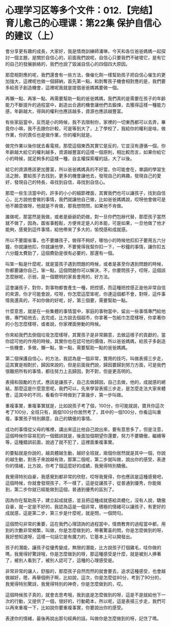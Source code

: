 # 心理学习区等多个文件：012.【完结】育儿愈己的心理课：第22集 保护自信心的建议（上）

會分享更有趣的成長，大家好，我是情商訓練師潘琳，今天和各位爸爸媽媽一起探討一個主題，是關於自信心的，前面我們說呢，自信心只要我們不破壞它，是有它的自己的發展脈絡的，我們也說了毀滅自信心的四個四大原因。

那麼相對應的呢，我們還會有一些方法，像催化劑一樣幫助孩子把自信心催生的更加強大，這裡呢也做一個歸納，首先第一點，和剝奪孩子機會相對應的是，我們要多給孩子創造機會，這裡呢我就是提倡爸爸媽媽要做一個。

再懶一點、再笨一點、再需要幫助一點的爸爸媽媽，我們真的是需要在孩子的年齡能力不斷提升的過程當中，創造出合適的機會讓他們去鍛煉，去獲得這樣一種能力感，年齡越大，得與的權利也應該越多，資源也應該越豐富。

有些家庭當中，反而是小的時候，我不去限制你，家裡的一切東西都可以去弄，畢竟你小嘛，我不去跟你計較，可是等到大了，上了學校了，我給你的權利是啥，做作業，你的責任也是做作業，你的權利就是。

做完作業以後你就去看電視，那麼這個東西其實它是反的，它並沒有遵循一個，你年齡越大給它的權利越多，資源越豐富的這樣一個原則，相比較而言，如果你給它小的時候，就足夠多的這樣一種，自主權探索權的話，大了以後。

給它的資源應該更加豐富，所以爸爸媽媽真的不好當，你可能會在，單調的學習生活之餘，要給孩子去找到，更多的機會讓他去，發現自己的興趣，發現自己的愛好，發現自己的特長，尋找到自信，尋找到自信心。

那麼一些生活當中的，許多的小小的細節裡面，其實我們也可以讓孩子，找到自信心，比方說他會做的事情，我們就讓他自己做，比如爸爸媽媽說，哎呀他會做可是他不願意做呀，他就是不肯做，那我想問問，如果他不肯做。

誰做呢，那當然是我做，或者是爺爺奶奶做，對一旦你們包辦代替，那麼孩子當然就不做了，因為，圖省事輕鬆，方便肯定是人的本能，可是如果，一旦他做了他才能夠，感覺到這件事情，給他帶來了多大的，愉悅感和成就感。

所以不要圖省事，也不要嫌孩子，做得不夠好，哪怕小的時候他扣扣子要用五六分鐘，你就讓他扣，你就讓他學，不要覺得我幫你扣一下，一秒鐘的事情，讓你扣五六分鐘太費勁了，這個費勁是很有必要的，那還有一個。

叫笨一點是什麼呢，就是當孩子遇到問題的時候，或者是甚至你遇到問題的時候，你都要讓你自己，笨一點，這個問題你可以解決，不，你要問孩子，哎呀，這個該怎麼辦呢，示弱，是一個聰明的家長會用的，好方法。

這會讓孩子，對你，對事物都會產生一種，把控感，而這種把控感正是他非常自信的來源，你才可能會說，哎呀，你怎麼這麼笨呢，你連這個都不會，對呀，這件事情我還真的，不如你做的好呢，好，第三個要，需要幫助一點。

什麼意思，就是在一些集體的事情當中，家庭的事物當中，留出一些事情專門給他做，專門給他去，去完成，比方說去個超市，你拿著一包紙巾怎麼樣呀，你拿著你的小包怎麼樣呀，或者說，你家裡面勞動的時候。

你來給我們去倒個垃圾怎麼樣呀，其實孩子是非常願意，去做這樣子的貢獻的，當你認可他的作用的時候，其實你也在認可他的價值，所以爸爸媽媽，給孩子多創造一些機會，多做，懶一點，笨一點，需要幫助一點的爸爸媽媽。

第二個保護自信心，的方法，我認為是一個非常，實用的技巧，叫做表揚三步走，這其實是相對於，歸因來說的，但是前面我們說，歸因要歸到努力方面，可是我們很難把所有的事情，都往努力上去歸因，對不對，但是更高明的。

表揚和鼓勵的方式，應該是讓孩子，自己去做歸因，自己去做，他的，成就感的總結，那麼這是什麼意思呢，我們可以，先來學習表揚三步走，是怎麼走法大家來體會，這其中的不同，看看你平時做到了第幾步，第一步叫做。

重複事實，重複事實就是，比如說孩子考了個，100分，你可能就說，寶貝你這次考了100分，全班只有，兩個100分你居然考了，其中的一個100分，你看這叫重複，事實孩子特別願意，自己的驕傲的事情。

成功的事情從父母的嘴裡，講出來這比他自己說出來，要有意思多了，但是注意，這個時候你容易犯的一個錯誤就是，後面加個期望你還要，努力不要驕傲，繼續等等，這種錯誤前面，說過了就不犯了，這裡面重複事實。

的要點就是你說的，越具體越生動，越好全班就，兩個你居然就是其中一個，你說的越生動，對孩子來說越有效，那第二個呢，第二步就叫做，說出你的感受，表達你的情緒，比方說，你考了個這麼好的成績，我覺得特別驕傲。

我覺得特別自豪，我感覺到都非常的欣慰，哎呀我覺得，你也應該是這種感覺吧，這個時候，你就會發現孩子，不一樣了，這是從讓孩子，從普通到優秀，你能做到，第二步你就已經能做到這個，普通到優秀的區別了。

因為你在幫助孩子，建立起成就感，並且把這種成就感給具體化，沒有人說，驕傲自豪，就一定是不好的，我認為這是一個非常，積極的情緒可以讓孩子，有更好的成就感，這是第二步，第三步是什麼呢，就是問，一個問句。

這個問句非常的重要，這在我們心理諮詢的過程當中，情商教育的過程當中都，用到的次數非常頻繁，叫做，你是怎麼做到的，帶著驚喜的問，你是怎麼做到的呀，我好想知道呀，這樣一句話它是有魔力的，它基本上可以開發出。

孩子的潛能，讓孩子從優秀變成，無限的潛能，比方說孩子打個雞毛，哇你做的嗎，我覺得好驚訝哦，你是怎麼做到的呀，那這種感受是什麼，就是被別人捧著了，被別人看到了，被別人認可了，這種的心理感受是。

非常非常的讓人，舒服的，那麼孩子自然而然的就會要去，追求這種感受，也會越做越好，嗯，再舉個例子啊，比如說，這次，你是怎麼從80分，考到了90分的，我覺得特別驚訝，我覺得特別的神奇，你是怎麼做到的，哎。

這個時候孩子真的，就會去思考哦，我到底是怎麼做到的呀，這是不是就給他下一次的行動，又提供了一個，很好的，行動範本，所以呢，這是表揚三步走，我們可以再來重複一下，比如說你要重複事實，你要說出你的感受。

表達你的情緒，最後再說出那句經典的話，叫做你是怎麼做到的呀，記住了嗎。